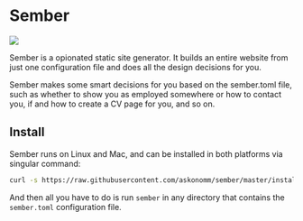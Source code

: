 # Sember

![](https://raw.githubusercontent.com/askonomm/sember/master/cover.png)

Sember is a opionated static site generator. It builds an entire website from just one configuration file and does all the design decisions for you.

Sember makes some smart decisions for you based on the sember.toml file, such as whether to show you as employed somewhere or how to contact you, if and how to create a CV page for you, and so on.

## Install

Sember runs on Linux and Mac, and can be installed in both platforms via singular command:

```bash
curl -s https://raw.githubusercontent.com/askonomm/sember/master/install | bash -s -- -g
```

And then all you have to do is run `sember` in any directory that contains the `sember.toml` configuration file.